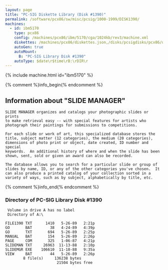 ```yaml
---
layout: page
title: "PC-SIG Diskette Library (Disk #1390)"
permalink: /software/pcx86/sw/misc/pcsig/1000-1999/DISK1390/
machines:
  - id: ibm5170
    type: pcx86
    config: /machines/pcx86/ibm/5170/cga/1024kb/rev3/machine.xml
    diskettes: /machines/pcx86/diskettes.json,/disks/pcsigdisks/pcx86/diskettes.json
    autoGen: true
    autoMount:
      B: "PC-SIG Library Disk #1390"
    autoType: $date\r$time\rB:\rDIR\r
---
```


{% include machine.html id="ibm5170" %}

{% comment %}info_begin{% endcomment %}

## Information about "SLIDE MANAGER"

    SLIDE MANAGER organizes and catalogs your photographic slides or prints
    to make retrieval easy -- with special features for artists who
    photograph their paintings for submissions to competitions.
    
    For each slide or work of art, this specialized database stores the
    title, subject matter (12 categories), the medium (20 categories),
    dimensions of photo print or object, date created, ID number and special
    keywords.  An additional history of where and when the slide has been
    shown, sent, sold or given an award can also be recorded.
    
    The database allows you to search for a particular slide or group of
    slides by name, ID, or any of the other categories you've chosen.  It
    can also produce a printed catalog of your collection sorted in a
    variety of ways, such as by subject, alphabetically by title, etc.
{% comment %}info_end{% endcomment %}


### Directory of PC-SIG Library Disk #1390

     Volume in drive A has no label
     Directory of A:\

    FILE1390 TXT      1410   5-26-89   2:21p
    GO       BAT        38   4-24-89   4:39p
    GO       TXT       694   5-26-89   2:25p
    MANUAL   BAT       154   5-26-89   2:26p
    PAGE     COM       325   1-06-87   4:21p
    SLIDEMAN TXT     26963  11-13-88   2:10p
    SLIDEMGR EXE    106610  11-18-88   9:35a
    VIEW     BAT        44   5-26-89   2:26p
            8 file(s)     136238 bytes
                           21504 bytes free

